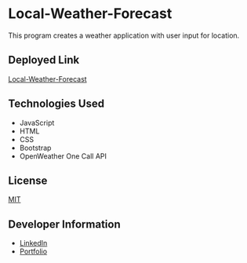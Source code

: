 # Local-Weather-Forecast
This program creates a weather application with user input for location.

## Deployed Link
[Local-Weather-Forecast](https://briceveyna.github.io/Local-Weather-Forecast/)

## Technologies Used
- JavaScript
- HTML
- CSS
- Bootstrap
- OpenWeather One Call API

## License
[MIT](https://choosealicense.com/licenses/mit/)

## Developer Information
- [LinkedIn](https://www.linkedin.com/in/brice-veyna/)
- [Portfolio](https://briceveyna.github.io/Portfolio/)
